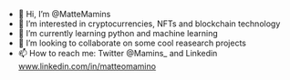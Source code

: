 - 👋 Hi, I’m @MatteMamins
- 👀 I’m interested in cryptocurrencies, NFTs and blockchain technology
- 🌱 I’m currently learning python and machine learning
- 💞️ I’m looking to collaborate on some cool reasearch projects
- 📫 How to reach me: Twitter @Mamins_ and Linkedin www.linkedin.com/in/matteomamino

<!---
MatteMamins/MatteMamins is a ✨ special ✨ repository because its `README.md` (this file) appears on your GitHub profile.
You can click the Preview link to take a look at your changes.
--->
